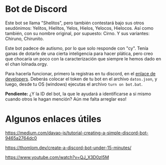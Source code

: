 Bot de Discord
==============

Este bot se llama "Shelitos", pero también contestará bajo sus otros seudónimos: Yelitos, Hielitos, Yelos, Hielos, Yelocos, Hielocos. Así como también, con su nombre original, por supuesto: Cirno. Y sus variantes: Chiruno, Chirunito.

Este bot padece de autismo, por lo que solo responde con "cy". Tenía ganas de dotarle de una cierta inteligencia para hacer plática, pero creo que chocaría un poco con la caracterización que siempre le hemos dado en el chan lolnada.orgy.

Para hacerla funcionar, primero la registras en tu discord, en el [enlace de developers](https://discordapp.com/developers/applications/). Deberás colocar el token de tu bot en el archivo `datos.json`, y luego, desde tu OS (windows) ejecutas el archivo `turn on bot.bat`.

**Pendiente:** ¿Y la ID del bot, la que le ayudará a identificarse a si mismo cuando otros le hagan mención? Aún me falta arreglar eso!

Algunos enlaces útiles
======================
https://medium.com/davao-js/tutorial-creating-a-simple-discord-bot-9465a2764dc0

https://thomlom.dev/create-a-discord-bot-under-15-minutes/

https://www.youtube.com/watch?v=QJ_X3D0zI5M